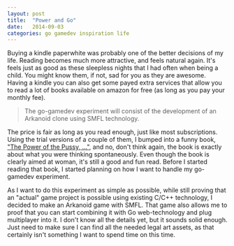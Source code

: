 ```yaml
---
layout: post
title:  "Power and Go"
date:   2014-09-03
categories: go gamedev inspiration life
---
```


Buying a kindle paperwhite was probably one of the better decisions of my life. Reading becomes much more attractive, and feels natural again. It's feels just as good as these sleepless nights that I had often when being a child. You might know them, if not, sad for you as they are awesome. Having a kindle you can also get some payed extra services that allow you to read a lot of books available on amazon for free (as long as you pay your monthly fee).

> The go-gamedev experiment will consist of the development of an Arkanoid clone using SMFL technology.

The price is fair as long as you read enough, just like most subscriptions. Using the trial versions of a couple of them, I bumped into a funny book, ["The Power of the Pussy, ..."](http://www.amazon.com/The-Power-Pussy-Commitment-Relationship-ebook/dp/B0085YBTEO), and no, don't think again, the book is exactly about what you were thinking spontaneously. Even though the book is clearly aimed at woman, it's still a good and fun read. Before I started reading that book, I started planning on how I want to handle my go-gamedev experiment.

As I want to do this experiment as simple as possible, while still proving that an "actual" game project is possible using existing C/C++ technology, I decided to make an Arkanoid game with SMFL. That game also allows me to proof that you can start combining it with Go web-technology and plug multiplayer into it. I don't know all the details yet, but it sounds solid enough. Just need to make sure I can find all the needed legal art assets, as that certainly isn't something I want to spend time on this time.
